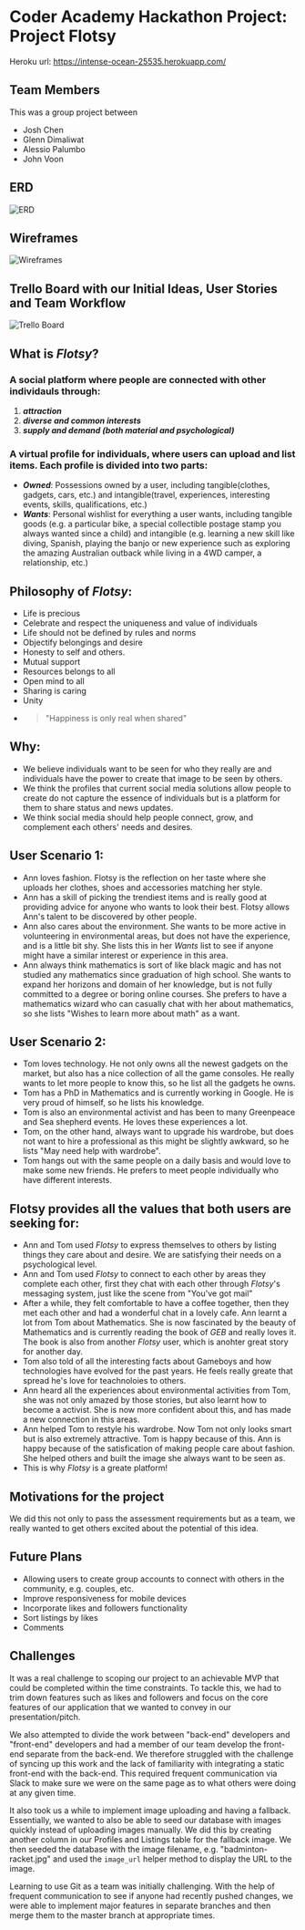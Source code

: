 # Coder Academy Hackathon Project: Project Flotsy
Heroku url: https://intense-ocean-25535.herokuapp.com/

## Team Members
This was a group project between
- Josh Chen
- Glenn Dimaliwat
- Alessio Palumbo
- John Voon

## ERD

![ERD](/app/assets/images/erd.png "ERD")

## Wireframes

![Wireframes](/app/assets/images/wireframes.png "Wireframes")

## Trello Board with our Initial Ideas, User Stories and Team Workflow

![Trello Board](/app/assets/images/trello-board.png "Trello Board")

## What is _Flotsy_? 
### __A social platform where people are connected with other individauls through:__

1. ___attraction___
2. ___diverse and common interests___
3. ___supply and demand (both material and psychological)___

### __A virtual profile for individuals, where users can upload and list items. Each profile is divided into two parts:__
- ___Owned___: Possessions owned by a user, including tangible(clothes, gadgets, cars, etc.) and intangible(travel, experiences, interesting events, skills, qualifications, etc.)
- ___Wants___: Personal wishlist for everything a user wants, including tangible goods (e.g. a
  particular bike, a special collectible postage stamp you always wanted
  since a child) and intangible (e.g. learning a new skill like diving, Spanish,
  playing the banjo or new experience such as exploring the amazing Australian outback while
  living in a 4WD camper, a relationship, etc.) 

## Philosophy of _Flotsy_:
* Life is precious
* Celebrate and respect the uniqueness and value of individuals
* Life should not be defined by rules and norms
* Objectify belongings and desire
* Honesty to self and others.
* Mutual support
* Resources belongs to all
* Open mind to all
* Sharing is caring
* Unity
* >"Happiness is only real when shared"

## Why:
* We believe individuals want to be seen for who they really are and individuals
  have the power to create that image to be seen by others.
* We think the profiles that current social media solutions allow people to create do not capture the essence of individuals but is a platform for them to share status and news updates.
* We think social media should help people connect, grow, and complement each others' needs and desires.

## User Scenario 1:
* Ann loves fashion. Flotsy is the reflection on her taste where she uploads her clothes, shoes and accessories matching her style.
* Ann has a skill of picking the trendiest items and is really good at providing advice for anyone who wants to look their best. Flotsy allows Ann's talent to be discovered by other people.
* Ann also cares about the environment. She wants to be more active in volunteering in environmental areas, but does not have the experience, and is a little bit shy. She lists this in her _Wants_ list to see if anyone might have a similar interest or experience in this area.
* Ann always think mathematics is sort of like black magic and has not studied any mathematics since graduation of high school. She wants to expand her horizons and domain of her knowledge, but is not fully committed to a degree or boring online courses. She prefers to have a mathematics wizard who can casually chat with her about mathematics, so she lists "Wishes to learn more about math" as a want.

## User Scenario 2:
  * Tom loves technology. He not only owns all the newest gadgets on the market, but also has a nice collection of all the game consoles. He really wants to let more people to know this, so he list all the gadgets he owns.
  * Tom has a PhD in Mathematics and is currently working in Google. He is very proud of himself, so he lists his knowledge.
  * Tom is also an environmental activist and has been to many Greenpeace and Sea shepherd events. He loves these experiences a lot.
  * Tom, on the other hand, always want to upgrade his wardrobe, but does not want to hire a professional as this might be slightly awkward, so he lists "May need help with wardrobe".
  * Tom hangs out with the same people on a daily basis and would love to make some new friends. He prefers to meet people individually who have different interests.

## Flotsy provides all the values that both users are seeking for:
  * Ann and Tom used _Flotsy_ to express themselves to others by listing things they care about and desire. We are satisfying their needs on a psychological level.
  * Ann and Tom used _Flotsy_ to connect to each other by areas they complete each other, first they chat with each other through _Flotsy_'s messaging system, just like the scene from "You've got mail"
  * After a while, they felt comfortable to have a coffee together, then they met each other and had a wonderful chat in a lovely cafe. Ann learnt a lot from Tom about Mathematics. She is now fascinated by the beauty of Mathematics and is currently reading the book of _GEB_ and really loves it. The book is also from another _Flotsy_ user, which is anohter great story for another day.
  * Tom also told of all the interesting facts about Gameboys and how technologies have evolved for the past years. He feels really greate that spread he's love for teachnoloies to others.
  * Ann heard all the experiences about environmental activities from Tom, she was not only amazed by those stories, but also learnt how to become a activist. She is now more confident about this, and has made a new connection in this areas.
  * Ann helped Tom to restyle his wardrobe. Now Tom not only looks smart but is also extremely attractive. Tom is happy because of this. Ann is happy because of the satisfication of making people care about fashion. She helped others and built the image she always want to be seen as.
  * This is why _Flotsy_ is a greate platform!

## Motivations for the project

We did this not only to pass the assessment requirements but as a team, we really wanted to get others excited about the potential of this idea. 

## Future Plans

- Allowing users to create group accounts to connect with others in the community, e.g. couples, etc.
- Improve responsiveness for mobile devices
- Incorporate likes and followers functionality
- Sort listings by likes
- Comments

## Challenges

It was a real challenge to scoping our project to an achievable MVP that could be completed within the time constraints. To tackle this, we had to trim down features such as likes and followers and focus on the core features of our application that we wanted to convey in our presentation/pitch.  

We also attempted to divide the work between "back-end" developers and "front-end" developers and had a member of our team develop the front-end separate from the back-end. We therefore struggled with the challenge of syncing up this work and the lack of familiarity with integrating a static front-end with the back-end. This required frequent communication via Slack to make sure we were on the same page as to what others were doing at any given time. 

It also took us a while to implement image uploading and having a fallback. Essentially, we wanted to also be able to seed our database with images quickly instead of uploading images manually. We did this by creating another column in our Profiles and Listings table for the fallback image. We then seeded the database with the image filename, e.g. "badminton-racket.jpg" and used the `image_url` helper method to display the URL to the image.  

Learning to use Git as a team was initially challenging. With the help of frequent communication to see if anyone had recently pushed changes, we were able to implement major features in separate branches and then merge them to the master branch at appropriate times.


